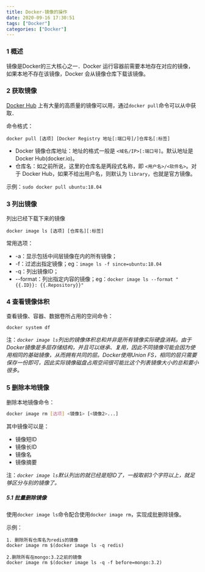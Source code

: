 ```yaml
---
title: Docker-镜像的操作
date: 2020-09-16 17:30:51
tags: ["Docker"]
categories: ["Docker"]
---
```




### 1 概述

镜像是Docker的三大核心之一．Docker 运行容器前需要本地存在对应的镜像，如果本地不存在该镜像，Docker 会从镜像仓库下载该镜像。



### 2 获取镜像

 [Docker Hub](https://hub.docker.com/search?q=&type=image) 上有大量的高质量的镜像可以用，通过`docker pull`命令可以从中获取．

命令格式：

```
docker pull [选项] [Docker Registry 地址[:端口号]/]仓库名[:标签]
```

- Docker 镜像仓库地址：地址的格式一般是 `<域名/IP>[:端口号]`。默认地址是 Docker Hub(docker.io)。
- 仓库名：如之前所说，这里的仓库名是两段式名称，即 `<用户名>/<软件名>`。对于 Docker Hub，如果不给出用户名，则默认为 `library`，也就是官方镜像。



示例：`sudo docker pull ubuntu:18.04`



### 3 列出镜像

列出已经下载下来的镜像

```
docker image ls [选项] [仓库名][:标签]
```

常用选项：

- -a：显示包括中间层镜像在内的所有镜像；
- -f：过滤出指定镜像；eg：`image ls -f since=ubuntu:18.04`
- -q：列出镜像ID；
- --format：列出指定内容的镜像；eg：`docker image ls --format "{{.ID}}: {{.Repository}}"`



### 4 查看镜像体积

查看镜像、容器、数据卷所占用的空间命令：

```
docker system df
```

注：*`docker image ls`列出的镜像体积总和并非是所有镜像实际硬盘消耗。由于Docker镜像是多层存储结构，并且可以继承、复用，因此不同镜像可能会因为使用相同的基础镜像，从而拥有共同的层。Docker使用Union FS，相同的层只需要保存一份即可，因此实际镜像磁盘占用空间很可能比这个列表镜像大小的总和要小很多。*



### 5 删除本地镜像

删除本地镜像命令：

```bash
docker image rm [选项] <镜像1> [<镜像2>...]
```

其中镜像可以是：

- 镜像短ID
- 镜像长ID
- 镜像名
- 镜像摘要

注：*`docker image ls`默认列出的就已经是短ID了，一般取前3个字符以上，就足够区分与别的镜像了。*



##### 5.1 批量删除镜像

使用`docker image ls`命令配合使用`docker image rm`，实现成批删除镜像。



示例：

```
1. 删除所有仓库名为redis的镜像
docker image rm $(docker image ls -q redis)

2.删除所有在mongo:3.2之前的镜像
docker image rm $(docker image ls -q -f before=mongo:3.2)
```

